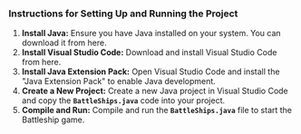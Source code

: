 ### **Instructions for Setting Up and Running the Project**

1. **Install Java:**
Ensure you have Java installed on your system. You can download it from here.
2. **Install Visual Studio Code:**
Download and install Visual Studio Code from here.
3. **Install Java Extension Pack:**
Open Visual Studio Code and install the "Java Extension Pack" to enable Java development.
4. **Create a New Project:**
Create a new Java project in Visual Studio Code and copy the **`BattleShips.java`** code into your project.
5. **Compile and Run:**
Compile and run the **`BattleShips.java`** file to start the Battleship game.